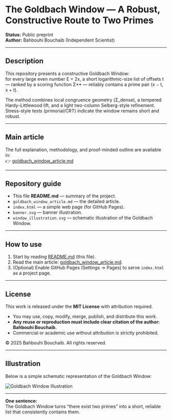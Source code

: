 # The Goldbach Window — A Robust, Constructive Route to Two Primes

**Status:** Public preprint  
**Author:** Bahbouhi Bouchaib (Independent Scientist)

---

## Description
This repository presents a constructive Goldbach Window:  
for every large even number E = 2x, a short logarithmic-size list of offsets t — ranked by a scoring function Σ** — reliably contains a prime pair (x − t, x + t).

The method combines local congruence geometry (Σ_dense), a tempered Hardy–Littlewood lift, and a light two-column Selberg-style refinement.  
Stress-style tests (primorial/CRT) indicate the window remains short and robust.

---

## Main article
The full explanation, methodology, and proof-minded outline are available in:  
👉 [goldbach_window_article.md](goldbach_window_article.md)

---

## Repository guide
- This file **README.md** — summary of the project.  
- `goldbach_window_article.md` — the detailed article.  
- `index.html` — a simple web page (for GitHub Pages).  
- `banner.svg` — banner illustration.  
- `window_illustration.svg` — schematic illustration of the Goldbach Window.

---

## How to use
1. Start by reading [README.md](README.md) (this file).  
2. Read the main article: [goldbach_window_article.md](goldbach_window_article.md).  
3. (Optional) Enable GitHub Pages (Settings → Pages) to serve `index.html` as a project page.

---

## License
This work is released under the **MIT License** with attribution required.  

- You may use, copy, modify, merge, publish, and distribute this work.  
- **Any reuse or reproduction must include clear citation of the author: Bahbouhi Bouchaib.**  
- Commercial or academic use without attribution is strictly prohibited.  

© 2025 Bahbouhi Bouchaib. All rights reserved.

---

## Illustration
Below is a simple schematic representation of the Goldbach Window:  

![Goldbach Window Illustration](window_illustration.svg)

---

**One sentence:**  
The Goldbach Window turns “there exist two primes” into a short, reliable list that consistently contains them.
